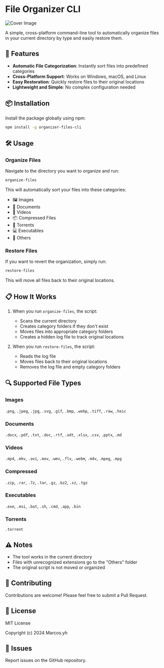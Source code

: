 # File Organizer CLI

![Cover Image](https://res.cloudinary.com/dbx3mcmdp/image/upload/f_auto,q_auto/uijrj7eiknafaxobv77u)

A simple, cross-platform command-line tool to automatically organize files in your current directory by type and easily restore them.

## 🚀 Features

- **Automatic File Categorization**: Instantly sort files into predefined categories
- **Cross-Platform Support**: Works on Windows, macOS, and Linux
- **Easy Restoration**: Quickly restore files to their original locations
- **Lightweight and Simple**: No complex configuration needed

## 📦 Installation

Install the package globally using npm:

```bash
npm install -g organizer-files-cli
```

## 🛠 Usage

### Organize Files

Navigate to the directory you want to organize and run:

```bash
organize-files
```

This will automatically sort your files into these categories:

- 🖼️ Images
- 📄 Documents
- 🎥 Videos
- 📦 Compressed Files
- 💾 Torrents
- 💻 Executables
- 📁 Others

### Restore Files

If you want to revert the organization, simply run:

```bash
restore-files
```

This will move all files back to their original locations.

## 📋 How It Works

1. When you run `organize-files`, the script:

   - Scans the current directory
   - Creates category folders if they don't exist
   - Moves files into appropriate category folders
   - Creates a hidden log file to track original locations

2. When you run `restore-files`, the script:
   - Reads the log file
   - Moves files back to their original locations
   - Removes the log file and empty category folders

## 🔍 Supported File Types

### Images

`.png`, `.jpeg`, `.jpg`, `.svg`, `.gif`, `.bmp`, `.webp`, `.tiff`, `.raw`, `.heic`

### Documents

`.docx`, `.pdf`, `.txt`, `.doc`, `.rtf`, `.odt`, `.xlsx`, `.csv`, `.pptx`, `.md`

### Videos

`.mp4`, `.mkv`, `.avi`, `.mov`, `.wmv`, `.flv`, `.webm`, `.m4v`, `.mpeg`, `.mpg`

### Compressed

`.zip`, `.rar`, `.7z`, `.tar`, `.gz`, `.bz2`, `.xz`, `.tgz`

### Executables

`.exe`, `.msi`, `.bat`, `.sh`, `.cmd`, `.app`, `.bin`

### Torrents

`.torrent`

## ⚠️ Notes

- The tool works in the current directory
- Files with unrecognized extensions go to the "Others" folder
- The original script is not moved or organized

## 🤝 Contributing

Contributions are welcome! Please feel free to submit a Pull Request.

## 📄 License

MIT License

Copyright (c) 2024 Marcos.yh

## 🐛 Issues

Report issues on the GitHub repository.
